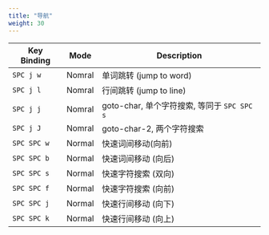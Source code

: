 ```yaml
---
title: "导航"
weight: 30
---
```


| Key Binding | Mode   | Description                                 |
|-------------|--------|---------------------------------------------|
| `SPC j w`   | Nomral | 单词跳转 (jump to word)                     |
| `SPC j l`   | Nomral | 行间跳转 (jump to line)                     |
| `SPC j j`   | Nomral | goto-char, 单个字符搜索, 等同于 `SPC SPC s` |
| `SPC j J`   | Nomral | goto-char-2, 两个字符搜索                   |
| `SPC SPC w` | Normal | 快速词间移动(向前)                          |
| `SPC SPC b` | Normal | 快速词间移动 (向后)                         |
| `SPC SPC s` | Normal | 快速字符搜索 (双向)                         |
| `SPC SPC f` | Normal | 快速字符搜索 (向前)                         |
| `SPC SPC j` | Normal | 快速行间移动 (向下)                         |
| `SPC SPC k` | Normal | 快速行间移动 (向上)                         |
